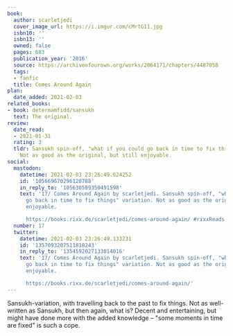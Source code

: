 ```yaml
---
book:
  author: scarletjedi
  cover_image_url: https://i.imgur.com/cMrtG11.jpg
  isbn10: ''
  isbn13: ''
  owned: false
  pages: 683
  publication_year: '2016'
  source: https://archiveofourown.org/works/2064171/chapters/4487058
  tags:
  - fanfic
  title: Comes Around Again
plan:
  date_added: 2021-02-03
related_books:
- book: determamfidd/sansukh
  text: The original.
review:
  date_read:
  - 2021-01-31
  rating: 3
  tldr: Sansukh spin-off, "what if you could go back in time to fix things" variation.
    Not as good as the original, but still enjoyable.
social:
  mastodon:
    datetime: 2021-02-03 23:26:49.624252
    id: '105669670296120788'
    in_reply_to: '105630589350491598'
    text: '17/ Comes Around Again by scarletjedi. Sansukh spin-off, "what if you could
      go back in time to fix things" variation. Not as good as the original, but still
      enjoyable.

      https://books.rixx.de/scarletjedi/comes-around-again/ #rixxReads'
  number: 17
  twitter:
    datetime: 2021-02-03 23:26:49.133231
    id: '1357093207511818243'
    in_reply_to: '1354592027133014016'
    text: '17/ Comes Around Again by scarletjedi. Sansukh spin-off, "what if you could
      go back in time to fix things" variation. Not as good as the original, but still
      enjoyable.

      https://books.rixx.de/scarletjedi/comes-around-again/'
---
```


Sansukh-variation, with travelling back to the past to fix things. Not as well-written as Sansukh, but then again, what
is? Decent and entertaining, but might have done more with the added knowledge – "some moments in time are fixed" is
such a cope.
